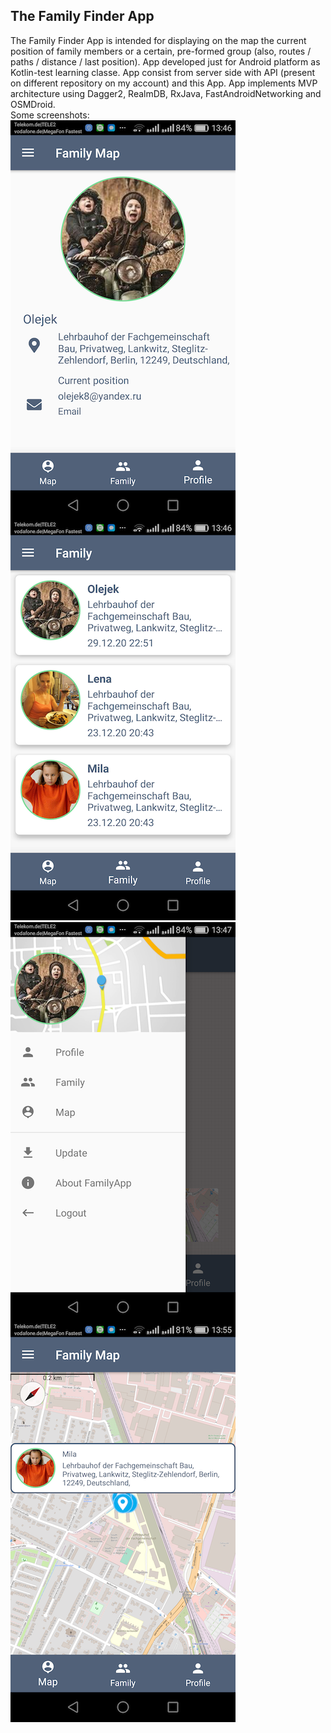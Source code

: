 <h2>The Family Finder App</h2>
<p></p>
The Family Finder App is intended for displaying on the map the current position of family members or a certain, pre-formed group (also, routes / paths / distance / last position). App developed just for Android platform as Kotlin-test learning classe.
App consist from server side with API (present on different repository on my account) and this App. App implements MVP architecture using Dagger2, RealmDB, RxJava, FastAndroidNetworking and OSMDroid.
<br/>
Some screenshots:
<br/>
<img src="screen/screen511.png" align="left" alt="" />
<img src="screen/screen512.png" alt="" /><br/>
<img src="screen/screen513.png" align="left" alt="" />
<img src="screen/screen514.png" alt="" />
